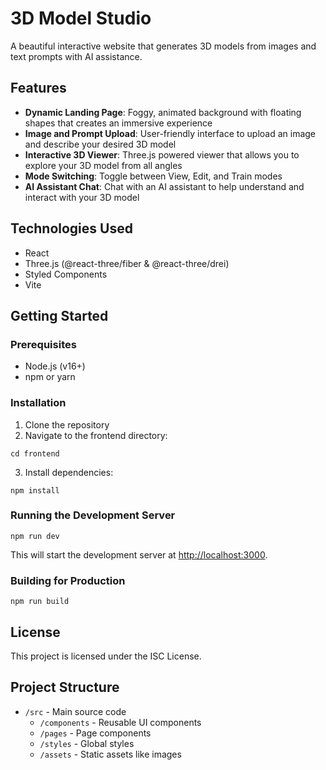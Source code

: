 # 3D Model Studio

A beautiful interactive website that generates 3D models from images and text prompts with AI assistance.

## Features

- **Dynamic Landing Page**: Foggy, animated background with floating shapes that creates an immersive experience
- **Image and Prompt Upload**: User-friendly interface to upload an image and describe your desired 3D model
- **Interactive 3D Viewer**: Three.js powered viewer that allows you to explore your 3D model from all angles
- **Mode Switching**: Toggle between View, Edit, and Train modes
- **AI Assistant Chat**: Chat with an AI assistant to help understand and interact with your 3D model

## Technologies Used

- React
- Three.js (@react-three/fiber & @react-three/drei)
- Styled Components
- Vite

## Getting Started

### Prerequisites

- Node.js (v16+)
- npm or yarn

### Installation

1. Clone the repository
2. Navigate to the frontend directory:
```
cd frontend
```
3. Install dependencies:
```
npm install
```

### Running the Development Server

```
npm run dev
```

This will start the development server at [http://localhost:3000](http://localhost:3000).

### Building for Production

```
npm run build
```

## License

This project is licensed under the ISC License.

## Project Structure

- `/src` - Main source code
  - `/components` - Reusable UI components
  - `/pages` - Page components
  - `/styles` - Global styles
  - `/assets` - Static assets like images 